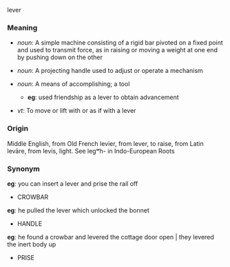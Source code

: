 lever
### Meaning
+ _noun_: A simple machine consisting of a rigid bar pivoted on a fixed point and used to transmit force, as in raising or moving a weight at one end by pushing down on the other
+ _noun_: A projecting handle used to adjust or operate a mechanism
+ _noun_: A means of accomplishing; a tool
    + __eg__: used friendship as a lever to obtain advancement

+ _vt_: To move or lift with or as if with a lever

### Origin

Middle English, from Old French levier, from lever, to raise, from Latin levāre, from levis, light. See legʷh- in Indo-European Roots

### Synonym

__eg__: you can insert a lever and prise the rail off

+ CROWBAR

__eg__: he pulled the lever which unlocked the bonnet

+ HANDLE

__eg__: he found a crowbar and levered the cottage door open | they levered the inert body up

+ PRISE


